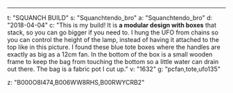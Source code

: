 ---
t: "SQUANCH BUILD"
s: "Squanchtendo_bro"
a: "Squanchtendo_bro"
d: "2018-04-04"
c: "This is my build! It is <strong>a modular design with boxes</strong> that stack, so you can go bigger if you need to. I hung the UFO from chains so you can control the height of the lamp, instead of having it attached to the top like in this picture. I found these blue tote boxes where the handles are exactly as big as a 12cm fan. In the bottom of the box is a small wooden frame to keep the bag from touching the bottom so a little water can drain out there. The bag is a fabric pot I cut up."
v: "1632"
g: "pcfan,tote,ufo135"

z: "B000O8I474,B006WW8RHS,B00RWYCRB2"
